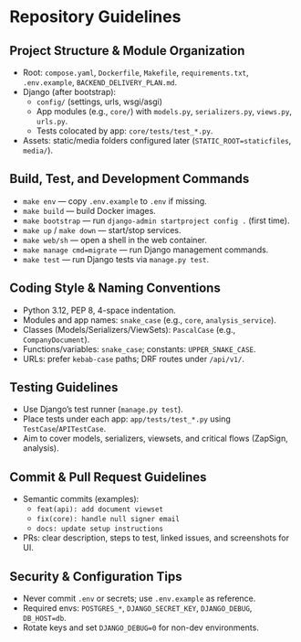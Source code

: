 # Repository Guidelines

## Project Structure & Module Organization
- Root: `compose.yaml`, `Dockerfile`, `Makefile`, `requirements.txt`, `.env.example`, `BACKEND_DELIVERY_PLAN.md`.
- Django (after bootstrap):
  - `config/` (settings, urls, wsgi/asgi)
  - App modules (e.g., `core/`) with `models.py`, `serializers.py`, `views.py`, `urls.py`.
  - Tests colocated by app: `core/tests/test_*.py`.
- Assets: static/media folders configured later (`STATIC_ROOT=staticfiles`, `media/`).

## Build, Test, and Development Commands
- `make env` — copy `.env.example` to `.env` if missing.
- `make build` — build Docker images.
- `make bootstrap` — run `django-admin startproject config .` (first time).
- `make up` / `make down` — start/stop services.
- `make web/sh` — open a shell in the web container.
- `make manage cmd=migrate` — run Django management commands.
- `make test` — run Django tests via `manage.py test`.

## Coding Style & Naming Conventions
- Python 3.12, PEP 8, 4-space indentation.
- Modules and app names: `snake_case` (e.g., `core`, `analysis_service`).
- Classes (Models/Serializers/ViewSets): `PascalCase` (e.g., `CompanyDocument`).
- Functions/variables: `snake_case`; constants: `UPPER_SNAKE_CASE`.
- URLs: prefer `kebab-case` paths; DRF routes under `/api/v1/`.

## Testing Guidelines
- Use Django’s test runner (`manage.py test`).
- Place tests under each app: `app/tests/test_*.py` using `TestCase`/`APITestCase`.
- Aim to cover models, serializers, viewsets, and critical flows (ZapSign, analysis).

## Commit & Pull Request Guidelines
- Semantic commits (examples):
  - `feat(api): add document viewset`
  - `fix(core): handle null signer email`
  - `docs: update setup instructions`
- PRs: clear description, steps to test, linked issues, and screenshots for UI.

## Security & Configuration Tips
- Never commit `.env` or secrets; use `.env.example` as reference.
- Required envs: `POSTGRES_*`, `DJANGO_SECRET_KEY`, `DJANGO_DEBUG`, `DB_HOST=db`.
- Rotate keys and set `DJANGO_DEBUG=0` for non-dev environments.
